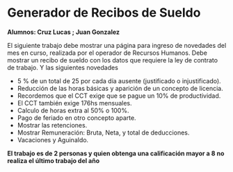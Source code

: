 # Generador de Recibos de Sueldo
**Alumnos: Cruz Lucas ; Juan Gonzalez**

El siguiente trabajo debe mostrar una página para ingreso de novedades del mes en curso, realizada por el operador de Recursos Humanos. Debe mostrar un recibo de sueldo con los datos que requiere la ley de contrato de trabajo. Y las siguientes novedades

- 5 % de un total de 25 por cada día ausente (justificado o injustificado).
- Reducción de las horas básicas y aparición de un concepto de licencia.
- Recordemos que el CCT exige que se pague un 10% de productividad.
- El CCT también exige 176hs mensuales.
- Calculo de horas extra al 50% o 100%.
- Pago de feriado en otro concepto aparte.
- Mostrar las retenciones.
- Mostrar Remuneración: Bruta, Neta, y total de deducciones.
- Vacaciones y Aguinaldo.

**El trabajo es de 2 personas y quien obtenga una calificación mayor a 8 no realiza el último trabajo del año**
